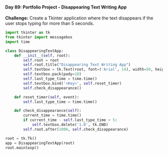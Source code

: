 #### Day 89: Portfolio Project - Disappearing Text Writing App
**Challenge:** Create a Tkinter application where the text disappears if the user stops typing for more than 5 seconds.

```python
import tkinter as tk
from tkinter import messagebox
import time

class DisappearingTextApp:
    def __init__(self, root):
        self.root = root
        self.root.title("Disappearing Text Writing App")
        self.textbox = tk.Text(root, font=('Arial', 14), width=50, height=15)
        self.textbox.pack(pady=10)
        self.last_type_time = time.time()
        self.textbox.bind('<Key>', self.reset_timer)
        self.check_disappearance()

    def reset_timer(self, event):
        self.last_type_time = time.time()

    def check_disappearance(self):
        current_time = time.time()
        if current_time - self.last_type_time > 5:
            self.textbox.delete('1.0', tk.END)
        self.root.after(1000, self.check_disappearance)

root = tk.Tk()
app = DisappearingTextApp(root)
root.mainloop()
```


